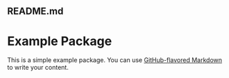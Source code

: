 ## README.md
# Example Package

This is a simple example package. You can use
[GitHub-flavored Markdown](https://guides.github.com/features/mastering-markdown/)
to write your content.
